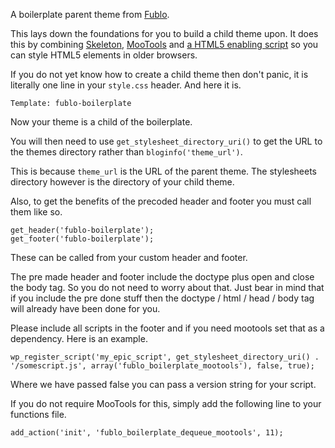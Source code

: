 A boilerplate parent theme from [Fublo](http://fublo.net).

This lays down the foundations for you to build a child theme upon. It does this by combining [Skeleton](http://www.getskeleton.com/), [MooTools](http://mootools.net) and [a HTML5 enabling script](http://remysharp.com/2009/01/07/html5-enabling-script) so you can style HTML5 elements in older browsers.

If you do not yet know how to create a child theme then don't panic, it is literally one line in your `style.css` header. And here it is.

    Template: fublo-boilerplate

Now your theme is a child of the boilerplate.

You will then need to use `get_stylesheet_directory_uri()` to get the URL to the themes directory rather than `bloginfo('theme_url')`.

This is because `theme_url` is the URL of the parent theme. The stylesheets directory however is the directory of your child theme.

Also, to get the benefits of the precoded header and footer you must call them like so.

    get_header('fublo-boilerplate');
    get_footer('fublo-boilerplate');

These can be called from your custom header and footer.

The pre made header and footer include the doctype plus open and close the body tag. So you do not need to worry about that. Just bear in mind that if you include the pre done stuff then the doctype / html / head / body tag will already have been done for you.

Please include all scripts in the footer and if you need mootools set that as a dependency. Here is an example.

	wp_register_script('my_epic_script', get_stylesheet_directory_uri() . '/somescript.js', array('fublo_boilerplate_mootools'), false, true);

Where we have passed false you can pass a version string for your script.

If you do not require MooTools for this, simply add the following line to your functions file.

    add_action('init', 'fublo_boilerplate_dequeue_mootools', 11);